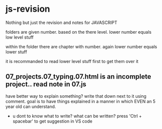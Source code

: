 # js-revision
Nothing but just the revision and notes for JAVASCRIPT 

folders are given number. based on the there level. lower number equals low level stuff

within the folder there are chapter with number. again lower number equals lower stuff

it is recommanded to read lower level stuff first to get them over it


07_projects.07_typing.07.html is an incomplete project.. read note in 07.js 
------------------

have better way to explain something? write that down next to it using comment.
goal is to have things explained in a manner in which EVEN an 5 year old can understand.

- u dont to know what to write? what can be written? press 'Ctrl + spacebar' to get suggestion in VS code